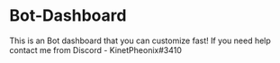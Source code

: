 # Bot-Dashboard
This is an Bot dashboard that you can customize fast! If you need help contact me from Discord - KinetPheonix#3410
